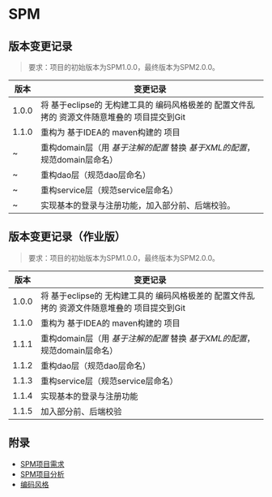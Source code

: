 # SPM

## 版本变更记录

> 要求：项目的初始版本为SPM1.0.0，最终版本为SPM2.0.0。

版本 | 变更记录
----- | -----
1.0.0 | 将 基于eclipse的 无构建工具的 编码风格极差的 配置文件乱拷的 资源文件随意堆叠的 项目提交到Git
1.1.0 | 重构为 基于IDEA的 maven构建的 项目
~     | 重构domain层（用 *基于注解的配置* 替换 *基于XML的配置*，规范domain层命名）
~     | 重构dao层（规范dao层命名）
~     | 重构service层（规范service层命名）
~     | 实现基本的登录与注册功能，加入部分前、后端校验。


## 版本变更记录（作业版）

> 要求：项目的初始版本为SPM1.0.0，最终版本为SPM2.0.0。

版本 | 变更记录
----- | -----
1.0.0 | 将 基于eclipse的 无构建工具的 编码风格极差的 配置文件乱拷的 资源文件随意堆叠的 项目提交到Git
1.1.0 | 重构为 基于IDEA的 maven构建的 项目
1.1.1 | 重构domain层（用 *基于注解的配置* 替换 *基于XML的配置*，规范domain层命名）
1.1.2 | 重构dao层（规范dao层命名）
1.1.3 | 重构service层（规范service层命名）
1.1.4 | 实现基本的登录与注册功能
1.1.5 | 加入部分前、后端校验

## 附录

- [SPM项目需求](./docs/spm-requirement.md)
- [SPM项目分析](./docs/spm-analysis.md)
- [编码风格](./docs/code-style.md)
